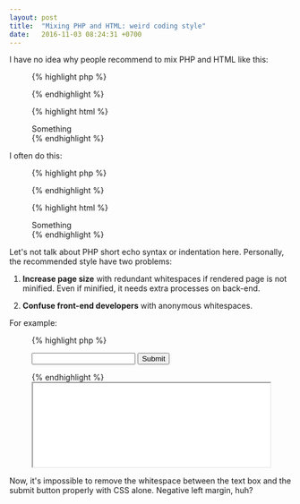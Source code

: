```yaml
---
layout: post
title:  "Mixing PHP and HTML: weird coding style"
date:   2016-11-03 08:24:31 +0700
---
```


I have no idea why people recommend to mix PHP and HTML like this:

<figure class="flex wrap justify-between">

<div class="col col-x-6 padding-clear-left">

{% highlight php %}
<article>
  <?php if (true) : ?>
    <div>
      <?php echo "Something"; ?>
    </div>
  <?php endif; ?>
</article>
{% endhighlight %}

</div>
<div class="col col-x-6 padding-clear-right">

{% highlight html %}
<article>
      <div>
      Something    </div>
  </article>
{% endhighlight %}

</div>

</figure>

I often do this:

<figure class="flex wrap justify-between">

<div class="col col-x-6 padding-clear-left">

{% highlight php %}
<article><?php
  if (true) :
    ?><div><?php
      echo "Something";
    ?></div><?php    
  endif;
?></article>
{% endhighlight %}

</div>
<div class="col col-x-6 padding-clear-right">

{% highlight html %}
<article><div>Something</div></article>
{% endhighlight %}

</div>

</figure>

Let's not talk about PHP short echo syntax or indentation here. Personally, the recommended style have two problems:

1. **Increase page size** with redundant whitespaces if rendered page is not minified. Even if minified, it needs extra processes on back-end.

2. **Confuse front-end developers** with anonymous whitespaces.

For example:

<figure class="flex wrap justify-between">
<div class="col col-x-6 padding-clear-left">

{% highlight php %}
<form action="" method="post">
<?php if (true) : ?>
  <input type="text" name="input" value="">
<?php endif; ?>
  <input type="submit" name="submit" value="Submit">
</form>
{% endhighlight %}

</div>
<div class="col col-x-6 padding-clear-right">
  <iframe name="anonymous whitespaces while mixing PHP and HTML" src="/iframes/anonymous-whitespaces-php-html.html" width="100%"></iframe>
</div>
</figure>

Now, it's impossible to remove the whitespace between the text box and the submit button properly with CSS alone. Negative left margin, huh?
